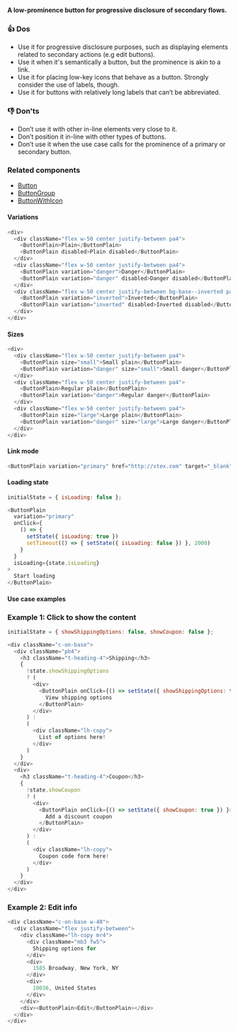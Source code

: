 #### A low-prominence button for progressive disclosure of secondary flows.

### 👍 Dos

- Use it for progressive disclosure purposes, such as displaying elements related to secondary actions (e.g edit buttons).
- Use it when it's semantically a button, but the prominence is akin to a link.
- Use it for placing low-key icons that behave as a button. Strongly consider the use of labels, though.
- Use it for buttons with relatively long labels that can’t be abbreviated.

### 👎 Don'ts

- Don’t use it with other in-line elements very close to it.
- Don’t position it in-line with other types of buttons.
- Don’t use it when the use case calls for the prominence of a primary or secondary button.

### Related components

- [Button](#/Components/Forms/Button)
- [ButtonGroup](#/Components/Forms/ButtonGroup)
- [ButtonWithIcon](#/Components/Forms/ButtonWithIcon)

#### Variations

```js
<div>
  <div className="flex w-50 center justify-between pa4">
    <ButtonPlain>Plain</ButtonPlain>
    <ButtonPlain disabled>Plain disabled</ButtonPlain>
  </div>
  <div className="flex w-50 center justify-between pa4">
    <ButtonPlain variation="danger">Danger</ButtonPlain>
    <ButtonPlain variation="danger" disabled>Danger disabled</ButtonPlain>
  </div>
  <div className="flex w-50 center justify-between bg-base--inverted pa4 mt4">
    <ButtonPlain variation="inverted">Inverted</ButtonPlain>
    <ButtonPlain variation="inverted" disabled>Inverted disabled</ButtonPlain>
  </div>
</div>
```

#### Sizes

```js
<div>
  <div className="flex w-50 center justify-between pa4">
    <ButtonPlain size="small">Small plain</ButtonPlain>
    <ButtonPlain variation="danger" size="small">Small danger</ButtonPlain>
  </div>
  <div className="flex w-50 center justify-between pa4">
    <ButtonPlain>Regular plain</ButtonPlain>
    <ButtonPlain variation="danger">Regular danger</ButtonPlain>
  </div>
  <div className="flex w-50 center justify-between pa4">
    <ButtonPlain size="large">Large plain</ButtonPlain>
    <ButtonPlain variation="danger" size="large">Large danger</ButtonPlain>
  </div>
</div>
```

#### Link mode

```js
<ButtonPlain variation="primary" href="http://vtex.com" target="_blank">Sign in</ButtonPlain>
```

#### Loading state

```js
initialState = { isLoading: false };

<ButtonPlain
  variation="primary"
  onClick={
    () => {
      setState({ isLoading: true })
      setTimeout(() => { setState({ isLoading: false }) }, 2000)
    }
  }
  isLoading={state.isLoading}
>
  Start loading
</ButtonPlain>
```

#### Use case examples

### Example 1: Click to show the content

```js
initialState = { showShippingOptions: false, showCoupon: false };

<div className="c-on-base">
  <div className="pb4">
    <h3 className="t-heading-4">Shipping</h3>
    {
      !state.showShippingOptions
      ? (
        <div>
          <ButtonPlain onClick={() => setState({ showShippingOptions: true }) }>
            View shipping options
          </ButtonPlain>
        </div>
      ) :
      (
        <div className="lh-copy">
          List of options here!
        </div>
      )
    }
  </div>
  <div>
    <h3 className="t-heading-4">Coupon</h3>
    {
      !state.showCoupon
      ? (
        <div>
          <ButtonPlain onClick={() => setState({ showCoupon: true }) }>
            Add a discount coupon
          </ButtonPlain>
        </div>
      ) :
      (
        <div className="lh-copy">
          Coupon code form here!
        </div>
      )
    }
  </div>
</div>
```

### Example 2: Edit info

```js
<div className="c-on-base w-40">
  <div className="flex justify-between">
    <div className="lh-copy mr4">
      <div className="mb3 fw5">
        Shipping options for
      </div>
      <div>
        1585 Broadway, New York, NY
      </div>
      <div>
        10036, United States
      </div>
    </div>
    <div><ButtonPlain>Edit</ButtonPlain></div>
  </div>
</div>
```
